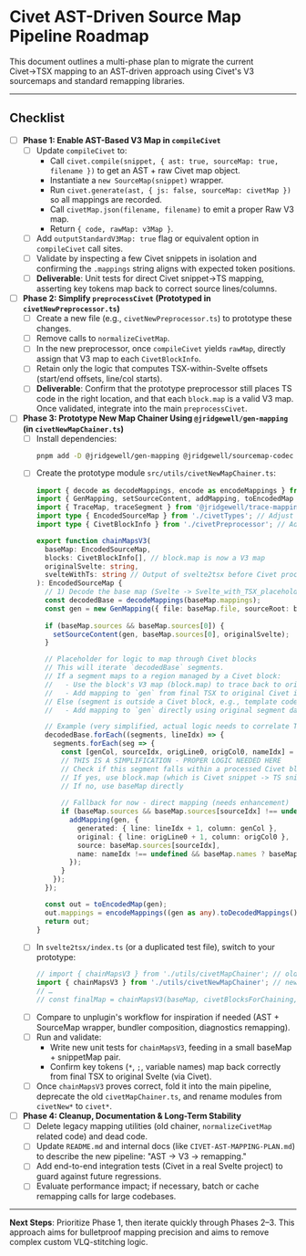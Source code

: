 # Civet AST-Driven Source Map Pipeline Roadmap

This document outlines a multi-phase plan to migrate the current Civet→TSX mapping to an AST-driven approach using Civet's V3 sourcemaps and standard remapping libraries.

---

## Checklist

- [ ] **Phase 1: Enable AST-Based V3 Map in `compileCivet`**
    - [ ] Update `compileCivet` to:
        - Call `civet.compile(snippet, { ast: true, sourceMap: true, filename })` to get an AST + raw Civet map object.
        - Instantiate a `new SourceMap(snippet)` wrapper.
        - Run `civet.generate(ast, { js: false, sourceMap: civetMap })` so all mappings are recorded.
        - Call `civetMap.json(filename, filename)` to emit a proper Raw V3 map.
        - Return `{ code, rawMap: v3Map }`.
    - [ ] Add `outputStandardV3Map: true` flag or equivalent option in `compileCivet` call sites.
    - [ ] Validate by inspecting a few Civet snippets in isolation and confirming the `.mappings` string aligns with expected token positions.
    - [ ] **Deliverable**: Unit tests for direct Civet snippet→TS mapping, asserting key tokens map back to correct source lines/columns.

- [ ] **Phase 2: Simplify `preprocessCivet` (Prototyped in `civetNewPreprocessor.ts`)**
    - [ ] Create a new file (e.g., `civetNewPreprocessor.ts`) to prototype these changes.
    - [ ] Remove calls to `normalizeCivetMap`.
    - [ ] In the new preprocessor, once `compileCivet` yields `rawMap`, directly assign that V3 map to each `CivetBlockInfo`.
    - [ ] Retain only the logic that computes TSX-within-Svelte offsets (start/end offsets, line/col starts).
    - [ ] **Deliverable**: Confirm that the prototype preprocessor still places TS code in the right location, and that each `block.map` is a valid V3 map. Once validated, integrate into the main `preprocessCivet`.

- [ ] **Phase 3: Prototype New Map Chainer Using `@jridgewell/gen-mapping` (in `civetNewMapChainer.ts`)**
    - [ ] Install dependencies:
        ```bash
        pnpm add -D @jridgewell/gen-mapping @jridgewell/sourcemap-codec @jridgewell/trace-mapping
        ```
    - [ ] Create the prototype module `src/utils/civetNewMapChainer.ts`:
        ```ts
        import { decode as decodeMappings, encode as encodeMappings } from '@jridgewell/sourcemap-codec';
        import { GenMapping, setSourceContent, addMapping, toEncodedMap } from '@jridgewell/gen-mapping';
        import { TraceMap, traceSegment } from '@jridgewell/trace-mapping';
        import type { EncodedSourceMap } from './civetTypes'; // Adjust path as needed
        import type { CivetBlockInfo } from './civetPreprocessor'; // Adjust path as needed

        export function chainMapsV3(
          baseMap: EncodedSourceMap,
          blocks: CivetBlockInfo[], // block.map is now a V3 map
          originalSvelte: string,
          svelteWithTs: string // Output of svelte2tsx before Civet processing
        ): EncodedSourceMap {
          // 1) Decode the base map (Svelte -> Svelte_with_TSX_placeholders)
          const decodedBase = decodeMappings(baseMap.mappings);
          const gen = new GenMapping({ file: baseMap.file, sourceRoot: baseMap.sourceRoot });
          
          if (baseMap.sources && baseMap.sources[0]) {
            setSourceContent(gen, baseMap.sources[0], originalSvelte);
          }

          // Placeholder for logic to map through Civet blocks
          // This will iterate `decodedBase` segments.
          // If a segment maps to a region managed by a Civet block:
          //   - Use the block's V3 map (block.map) to trace back to original Civet in Svelte
          //   - Add mapping to `gen` from final TSX to original Civet in Svelte
          // Else (segment is outside a Civet block, e.g., template code):
          //   - Add mapping to `gen` directly using original segment data (adjusted for Svelte file)

          // Example (very simplified, actual logic needs to correlate TSX output lines/cols with Civet blocks):
          decodedBase.forEach((segments, lineIdx) => {
            segments.forEach(seg => {
              const [genCol, sourceIdx, origLine0, origCol0, nameIdx] = seg;
              // THIS IS A SIMPLIFICATION - PROPER LOGIC NEEDED HERE
              // Check if this segment falls within a processed Civet block in `svelteWithTs`
              // If yes, use block.map (which is Civet snippet -> TS snippet) and baseMap to trace
              // If no, use baseMap directly
              
              // Fallback for now - direct mapping (needs enhancement)
              if (baseMap.sources && baseMap.sources[sourceIdx] !== undefined) {
                addMapping(gen, {
                  generated: { line: lineIdx + 1, column: genCol },
                  original: { line: origLine0 + 1, column: origCol0 },
                  source: baseMap.sources[sourceIdx],
                  name: nameIdx !== undefined && baseMap.names ? baseMap.names[nameIdx] : undefined,
                });
              }
            });
          });

          const out = toEncodedMap(gen);
          out.mappings = encodeMappings((gen as any).toDecodedMappings()); // Re-encode
          return out;
        }
        ```
    - [ ] In `svelte2tsx/index.ts` (or a duplicated test file), switch to your prototype:
        ```ts
        // import { chainMapsV3 } from './utils/civetMapChainer'; // old
        import { chainMapsV3 } from './utils/civetNewMapChainer'; // new
        // …
        // const finalMap = chainMapsV3(baseMap, civetBlocksForChaining, svelte, str.original);
        ```
    - [ ] Compare to unplugin's workflow for inspiration if needed (AST + SourceMap wrapper, bundler composition, diagnostics remapping).
    - [ ] Run and validate:
        - Write new unit tests for `chainMapsV3`, feeding in a small baseMap + snippetMap pair.
        - Confirm key tokens (`*`, `;`, variable names) map back correctly from final TSX to original Svelte (via Civet).
    - [ ] Once `chainMapsV3` proves correct, fold it into the main pipeline, deprecate the old `civetMapChainer.ts`, and rename modules from `civetNew*` to `civet*`.

- [ ] **Phase 4: Cleanup, Documentation & Long-Term Stability**
    - [ ] Delete legacy mapping utilities (old chainer, `normalizeCivetMap` related code) and dead code.
    - [ ] Update `README.md` and internal docs (like `CIVET-AST-MAPPING-PLAN.md`) to describe the new pipeline: "AST → V3 → remapping."
    - [ ] Add end-to-end integration tests (Civet in a real Svelte project) to guard against future regressions.
    - [ ] Evaluate performance impact; if necessary, batch or cache remapping calls for large codebases.

---

**Next Steps**: Prioritize Phase 1, then iterate quickly through Phases 2–3. This approach aims for bulletproof mapping precision and aims to remove complex custom VLQ-stitching logic. 